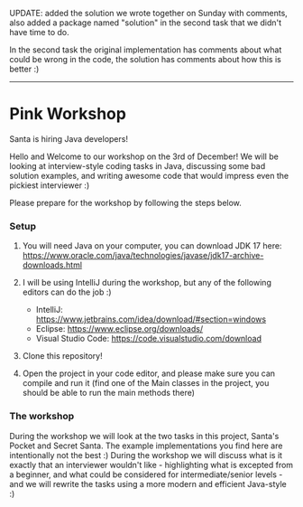 UPDATE: added the solution we wrote together on Sunday with comments, also added a package named "solution" in the second task that we didn't have time to do.

In the second task the original implementation has comments about what could be wrong in the code, the solution has comments about how this is better :)

---

# Pink Workshop

Santa is hiring Java developers!

Hello and Welcome to our workshop on the 3rd of December! We will be looking at interview-style coding tasks in Java,
discussing some bad solution examples, and writing awesome code that would impress even the pickiest interviewer :)

Please prepare for the workshop by following the steps below.

### Setup

1. You will need Java on your computer, you can download JDK 17
   here: https://www.oracle.com/java/technologies/javase/jdk17-archive-downloads.html

2. I will be using IntelliJ during the workshop, but any of the following editors can do the job :)
    * IntelliJ: https://www.jetbrains.com/idea/download/#section=windows
    * Eclipse: https://www.eclipse.org/downloads/
    * Visual Studio Code: https://code.visualstudio.com/download

3. Clone this repository!

4. Open the project in your code editor, and please make sure you can compile and run it (find one of the Main classes
   in the project, you should be able to run the main methods there)

### The workshop

During the workshop we will look at the two tasks in this project, Santa's Pocket and Secret Santa. The example
implementations you find here are intentionally not the best :) During the workshop we will discuss what is it
exactly that an interviewer wouldn't like - highlighting what is excepted from a beginner, and what could be considered
for intermediate/senior levels - and we will rewrite the tasks using a more modern and efficient Java-style :)
